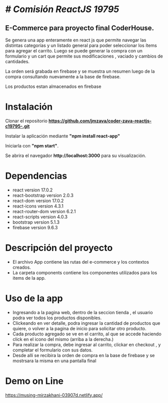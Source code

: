 
# ***# Comisión ReactJS 19795***

## E-Commerce para proyecto final CoderHouse.

Se genera una app enteramente en react js que permite navegar las distintas categorías y un listado general para poder seleccionar los ítems para agregar el carrito. Luego se puede generar la compra con un formulario y un cart que permite sus modificaciones , vaciado y cambios de cantidades. 

La orden será grabada en firebase y se muestra un resumen luego de la compra consultando nuevamente a la base de firebase. 

Los productos estan almacenados en firebase 

# Instalación

Clonar el repositorio **https://github.com/jmzava/coder-zava-reactjs-c19795-.git**

Instalar la aplicación mediante **"npm install react-app"** 

Iniciarla con **"npm start"**. 


Se abrira el navegador  **http://localhost:3000** para su visualización.

# Dependencias

* react version 17.0.2
* react-bootstrap version 2.0.3
* react-dom version 17.0.2
* react-icons version 4.3.1
* react-router-dom version 6.2.1
* react-scripts version 4.0.3
* bootstrap version 5.1.3
* firebase version 9.6.3



# Descripción del proyecto
- El archivo App contiene las rutas del e-commerce y los contextos creados.
- La carpeta components contiene los componentes utilizados para los items de la app.

# Uso de la app

- Ingresando a la pagina web, dentro de la seccion tienda , el usuario podra ver todos los productos disponibles. 
- Clickeando en ver detalle, podra ingresar la cantidad de productos que quiere, o volver a la pagina de inicio para solicitar otro producto.
- Cada producto agregado se ve en el carrito, al que se accede haciendo click en el icono del mismo (arriba a la derecha.)
- Para realizar la compra, debe ingresar al carrito, clickar en checkout , y completar el formulario con sus datos.
- Desde allí se recibira la orden de compra en la base de firebase y se mostrsara la misma en una pantalla final 

# Demo on Line

https://musing-mirzakhani-03907d.netlify.app/



